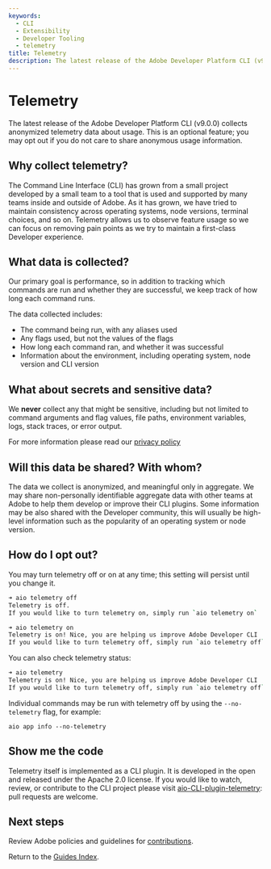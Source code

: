 ```yaml
---
keywords:
  - CLI
  - Extensibility
  - Developer Tooling
  - telemetry
title: Telemetry
description: The latest release of the Adobe Developer Platform CLI (v9.0.0) collects anonymous telemetry data about general usage.  This is an optional feature, and you may opt-out if you would not like to share your anonymous usage information.
---
```


# Telemetry

The latest release of the Adobe Developer Platform CLI (v9.0.0) collects anonymized telemetry data about usage. This is an optional feature; you may opt out if you do not care to share anonymous usage information.

## Why collect telemetry?

The Command Line Interface (CLI) has grown from a small project developed by a small team to a tool that is used and supported by many teams inside and outside of Adobe.  As it has grown, we have tried to maintain consistency across operating systems, node versions, terminal choices, and so on.  Telemetry allows us to observe feature usage so we can focus on removing pain points as we try to maintain a first-class Developer experience.

## What data is collected?

Our primary goal is performance, so in addition to tracking which commands are run and whether they are successful, we keep track of how long each command runs.

The data collected includes:

- The command being run, with any aliases used
- Any flags used, but not the values of the flags 
- How long each command ran, and whether it was successful
- Information about the environment, including operating system, node version and CLI version

## What about secrets and sensitive data?

We __never__ collect any that might be sensitive, including but not limited to command arguments and flag values, file paths, environment variables, logs, stack traces, or error output.

<InlineAlert slots="text" />

For more information please read our [privacy policy](https://www.adobe.com/privacy.html)

## Will this data be shared? With whom?

The data we collect is anonymized, and meaningful only in aggregate. We may share non-personally identifiable aggregate data with other teams at Adobe to help them develop or improve their CLI plugins.  Some information may be also shared with the Developer community, this will usually be high-level information such as the popularity of an operating system or node version.

## How do I opt out?

You may turn telemetry off or on at any time; this setting will persist until you change it.

```bash
➜ aio telemetry off
Telemetry is off.
If you would like to turn telemetry on, simply run `aio telemetry on`

➜ aio telemetry on
Telemetry is on! Nice, you are helping us improve Adobe Developer CLI
If you would like to turn telemetry off, simply run `aio telemetry off`
```

You can also check telemetry status:

```bash
➜ aio telemetry
Telemetry is on! Nice, you are helping us improve Adobe Developer CLI
If you would like to turn telemetry off, simply run `aio telemetry off`
```

Individual commands may be run with telemetry off by using the `--no-telemetry` flag, for example:

`aio app info --no-telemetry`

## Show me the code

Telemetry itself is implemented as a CLI plugin.  It is developed in the open and released under the Apache 2.0 license.  If you would like to watch, review, or contribute to the CLI project please visit [aio-CLI-plugin-telemetry](https://github.com/adobe/aio-CLI-plugin-telemetry): pull requests are welcome.

## Next steps

Review Adobe policies and guidelines for [contributions](../contribution_guide/index.md).

Return to the [Guides Index](../guides_index.md).
